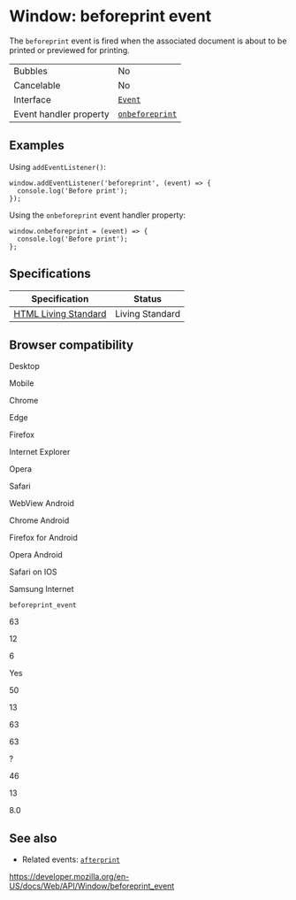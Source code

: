 Window: beforeprint event
=========================

The `beforeprint` event is fired when the associated document is about to be printed or previewed for printing.

<table><tbody><tr class="odd"><td>Bubbles</td><td>No</td></tr><tr class="even"><td>Cancelable</td><td>No</td></tr><tr class="odd"><td>Interface</td><td><a href="../event"><code>Event</code></a></td></tr><tr class="even"><td>Event handler property</td><td><a href="../windoweventhandlers/onbeforeprint"><code>onbeforeprint</code></a></td></tr></tbody></table>

Examples
--------

Using `addEventListener()`:

    window.addEventListener('beforeprint', (event) => {
      console.log('Before print');
    });

Using the `onbeforeprint` event handler property:

    window.onbeforeprint = (event) => {
      console.log('Before print');
    };

Specifications
--------------

<table><thead><tr class="header"><th>Specification</th><th>Status</th></tr></thead><tbody><tr class="odd"><td><a href="https://html.spec.whatwg.org/multipage/#event-beforeprint">HTML Living Standard</a></td><td><span class="spec-living">Living Standard</span></td></tr></tbody></table>

Browser compatibility
---------------------

Desktop

Mobile

Chrome

Edge

Firefox

Internet Explorer

Opera

Safari

WebView Android

Chrome Android

Firefox for Android

Opera Android

Safari on IOS

Samsung Internet

`beforeprint_event`

63

12

6

Yes

50

13

63

63

?

46

13

8.0

See also
--------

-   Related events: [`afterprint`](afterprint_event)

<a href="https://developer.mozilla.org/en-US/docs/Web/API/Window/beforeprint_event" class="_attribution-link">https://developer.mozilla.org/en-US/docs/Web/API/Window/beforeprint_event</a>
